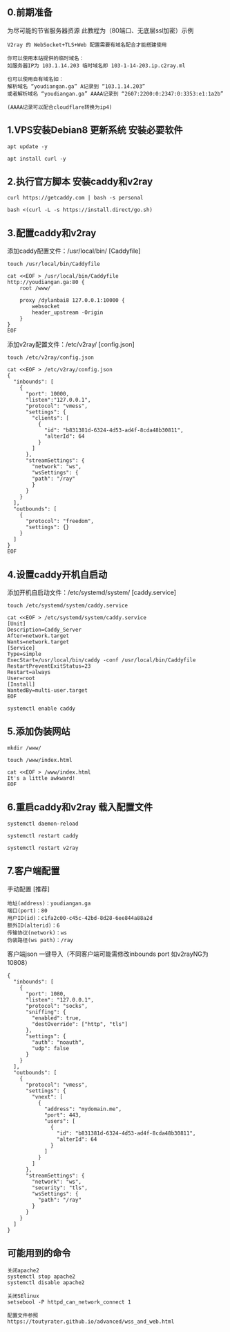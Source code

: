 ## 0.前期准备

为尽可能的节省服务器资源 此教程为（80端口、无底层ssl加密）示例

```
V2ray 的 WebSocket+TLS+Web 配置需要有域名配合才能搭建使用

你可以使用本站提供的临时域名：
如服务器IP为 103.1.14.203 临时域名即 103-1-14-203.ip.c2ray.ml

也可以使用自有域名如：
解析域名 “youdiangan.ga” A记录到 “103.1.14.203”
或者解析域名 “youdiangan.ga” AAAA记录到 “2607:2200:0:2347:0:3353:e1:1a2b”

(AAAA记录可以配合cloudflare转换为ip4)
```

## 1.VPS安装Debian8 更新系统 安装必要软件

```
apt update -y

apt install curl -y
```

## 2.执行官方脚本 安装caddy和v2ray

```
curl https://getcaddy.com | bash -s personal

bash <(curl -L -s https://install.direct/go.sh)
```

## 3.配置caddy和v2ray

添加caddy配置文件：/usr/local/bin/  [Caddyfile]

```
touch /usr/local/bin/Caddyfile

cat <<EOF > /usr/local/bin/Caddyfile
http://youdiangan.ga:80 {
    root /www/

    proxy /dylanbai8 127.0.0.1:10000 {
        websocket
        header_upstream -Origin
    }
}
EOF
```

添加v2ray配置文件：/etc/v2ray/  [config.json]

```
touch /etc/v2ray/config.json

cat <<EOF > /etc/v2ray/config.json
{
  "inbounds": [
    {
      "port": 10000,
      "listen":"127.0.0.1",
      "protocol": "vmess",
      "settings": {
        "clients": [
          {
            "id": "b831381d-6324-4d53-ad4f-8cda48b30811",
            "alterId": 64
          }
        ]
      },
      "streamSettings": {
        "network": "ws",
        "wsSettings": {
        "path": "/ray"
        }
      }
    }
  ],
  "outbounds": [
    {
      "protocol": "freedom",
      "settings": {}
    }
  ]
}
EOF
```

## 4.设置caddy开机自启动

添加开机自启动文件：/etc/systemd/system/  [caddy.service]
```
touch /etc/systemd/system/caddy.service

cat <<EOF > /etc/systemd/system/caddy.service
[Unit]
Description=Caddy_Server
After=network.target
Wants=network.target
[Service]
Type=simple
ExecStart=/usr/local/bin/caddy -conf /usr/local/bin/Caddyfile
RestartPreventExitStatus=23
Restart=always
User=root
[Install]
WantedBy=multi-user.target
EOF

systemctl enable caddy
```

## 5.添加伪装网站

```
mkdir /www/

touch /www/index.html

cat <<EOF > /www/index.html
It's a little awkward!
EOF
```

## 6.重启caddy和v2ray 载入配置文件

```
systemctl daemon-reload

systemctl restart caddy

systemctl restart v2ray
```

## 7.客户端配置

手动配置 [推荐]

```
地址(address)：youdiangan.ga
端口(port)：80
用户ID(id)：c1fa2c00-c45c-42bd-8d28-6ee844a88a2d
额外ID(alterid)：6
传输协议(network)：ws
伪装路径(ws path)：/ray
```

客户端json 一键导入（不同客户端可能需修改inbounds port 如v2rayNG为10808）

```
{
  "inbounds": [
    {
      "port": 1080,
      "listen": "127.0.0.1",
      "protocol": "socks",
      "sniffing": {
        "enabled": true,
        "destOverride": ["http", "tls"]
      },
      "settings": {
        "auth": "noauth",
        "udp": false
      }
    }
  ],
  "outbounds": [
    {
      "protocol": "vmess",
      "settings": {
        "vnext": [
          {
            "address": "mydomain.me",
            "port": 443,
            "users": [
              {
                "id": "b831381d-6324-4d53-ad4f-8cda48b30811",
                "alterId": 64
              }
            ]
          }
        ]
      },
      "streamSettings": {
        "network": "ws",
        "security": "tls",
        "wsSettings": {
          "path": "/ray"
        }
      }
    }
  ]
}
```



## 可能用到的命令

```
关闭apache2
systemctl stop apache2
systemctl disable apache2

关闭SElinux
setsebool -P httpd_can_network_connect 1

配置文件参照
https://toutyrater.github.io/advanced/wss_and_web.html

```